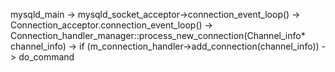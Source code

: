 mysqld_main -> mysqld_socket_acceptor->connection_event_loop() ->
Connection_acceptor.connection_event_loop() ->
Connection_handler_manager::process_new_connection(Channel_info* channel_info) ->   if (m_connection_handler->add_connection(channel_info)) -> do_command
